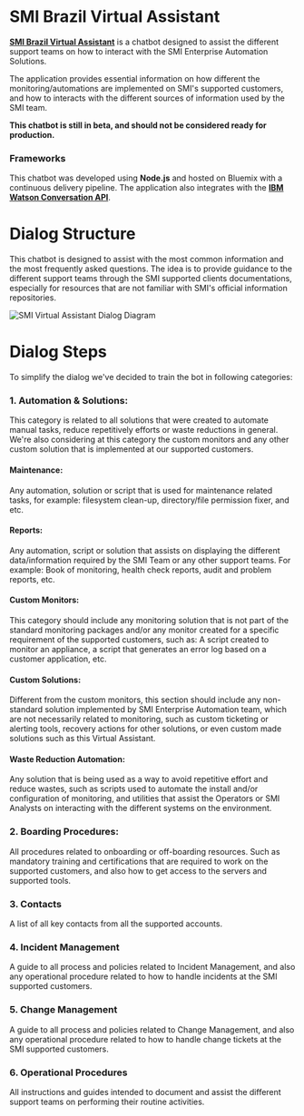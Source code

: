# SMI Brazil Virtual Assistant

**[SMI Brazil Virtual Assistant](http://smi-brazil-assistant.w3ibm.mybluemix.net)** is a chatbot designed to assist the different support teams on how to interact with the SMI Enterprise Automation Solutions. 

The application provides essential information on how different the monitoring/automations are implemented on SMI's supported customers, and how to interacts with the different sources of information used by the SMI team.

**This chatbot is still in beta, and should not be considered ready for production.**

### Frameworks

This chatbot was developed using **Node.js** and hosted on Bluemix with a continuous delivery pipeline. The application also integrates with the **[IBM Watson Conversation API](https://www.ibm.com/watson/services/conversation/)**.

# Dialog Structure

This chatbot is designed to assist with the most common information and the most frequently asked questions. The idea is to provide guidance to the different support teams through the SMI supported clients documentations, especially for resources that are not familiar with SMI's official information repositories.

![SMI Virtual Assistant Dialog Diagram](https://github.ibm.com/EADS-SMI-POOL3/smi-brazil-assistant/blob/master/public/images/SMI%20Chat-Bot.png)


# Dialog Steps

To simplify the dialog we've decided to train the bot in following categories:

### 1. **Automation & Solutions**: 
This category is related to all solutions that were created to automate manual tasks, reduce repetitively efforts or waste reductions in general. We're also considering at this category the custom monitors and any other custom solution that is implemented at our supported customers.

#### Maintenance: 
Any automation, solution or script that is used for maintenance related tasks, for example: filesystem clean-up, directory/file permission fixer, and etc.

#### Reports:  
Any automation, script or solution that assists on displaying the different data/information required by the SMI Team or any other support teams. For example: Book of monitoring, health check reports, audit and problem reports, etc.

#### Custom Monitors:
This category should include any monitoring solution that is not part of the standard monitoring packages and/or any monitor created for a specific requirement of the supported customers, such as: A script created to monitor an appliance, a script that generates an error log based on a customer application, etc.

#### Custom Solutions:
Different from the custom monitors, this section should include any non-standard solution implemented by SMI Enterprise Automation team, which are not necessarily related to monitoring, such as custom ticketing or alerting tools,  recovery actions for other solutions, or even custom made solutions such as this Virtual Assistant.

####  Waste Reduction Automation:
Any solution that is being used as a way to avoid repetitive effort and reduce wastes, such as scripts used to automate the install and/or configuration of monitoring, and utilities that assist the Operators or SMI Analysts on interacting with the different systems on the environment.


###  2. **Boarding Procedures**: 
All procedures related to onboarding or off-boarding resources. Such as mandatory training and certifications that are required to work on the supported customers, and also how to get access to the servers and supported tools.

### 3. **Contacts**
A list of all key contacts from all the supported accounts.

### 4. **Incident Management**
A guide to all process and policies related to Incident Management, and also any operational procedure related to how to handle incidents at the SMI supported customers.

### 5. **Change Management**
A guide to all process and policies related to Change Management, and also any operational procedure related to how to handle change tickets at the SMI supported customers.

### 6. **Operational Procedures**
All instructions and guides intended to document and assist the different support teams on performing their routine activities.

